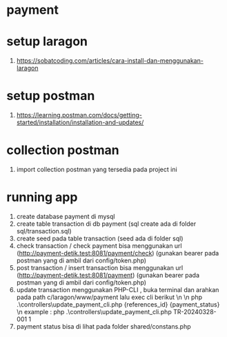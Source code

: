 # payment

# setup laragon
1. https://sobatcoding.com/articles/cara-install-dan-menggunakan-laragon

# setup postman
1. https://learning.postman.com/docs/getting-started/installation/installation-and-updates/

# collection postman
1. import collection postman yang tersedia pada project ini

# running app
1. create database payment di mysql
2. create table transaction di db payment (sql create ada di folder sql/transaction.sql)
3. create seed pada table transaction (seed ada di folder sql)
4. check transaction / check payment bisa menggunakan url (http://payment-detik.test:8081/payment/check) (gunakan bearer pada postman yang di ambil dari config/token.php)
5. post transaction / insert transaction bisa menggunakan url (http://payment-detik.test:8081/payment) (gunakan bearer pada postman yang di ambil dari config/token.php)
6. update transaction menggunakan PHP-CLI , buka terminal dan arahkan pada path c/laragon/www/payment lalu exec cli berikut \n
   \n php .\controllers\update_payment_cli.php {references_id} {payment_status}
   \n example : php .\controllers\update_payment_cli.php TR-20240328-001 1
7. payment status bisa di lihat pada folder shared/constans.php
